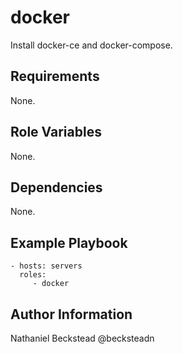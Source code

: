 docker
=========

Install docker-ce and docker-compose.

Requirements
------------

None.

Role Variables
--------------

None.

Dependencies
------------

None.

Example Playbook
----------------

    - hosts: servers
      roles:
         - docker

Author Information
------------------

Nathaniel Beckstead @becksteadn
